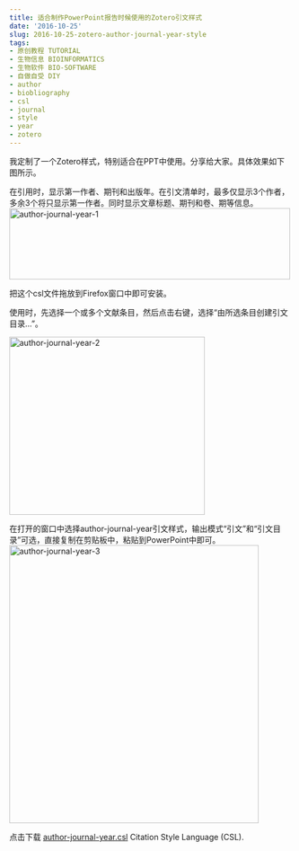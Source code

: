 ```yaml
---
title: 适合制作PowerPoint报告时候使用的Zotero引文样式
date: '2016-10-25'
slug: 2016-10-25-zotero-author-journal-year-style
tags:
- 原创教程 TUTORIAL
- 生物信息 BIOINFORMATICS
- 生物软件 BIO-SOFTWARE
- 自做自受 DIY
- author
- biobliography
- csl
- journal
- style
- year
- zotero
---
```



我定制了一个Zotero样式，特别适合在PPT中使用。分享给大家。具体效果如下图所示。

在引用时，显示第一作者、期刊和出版年。在引文清单时，最多仅显示3个作者，多余3个将只显示第一作者。同时显示文章标题、期刊和卷、期等信息。  
<img src="https://cloudfs-spring.oss-cn-qingdao.aliyuncs.com/bio_spring_uploads/2016/10/author-journal-year-1-500x127.png" class="alignnone size-medium wp-image-838" sizes="(max-width: 500px) 100vw, 500px" srcset="https://cloudfs-spring.oss-cn-qingdao.aliyuncs.com/bio_spring_uploads/2016/10/author-journal-year-1-500x127.png 500w, https://cloudfs-spring.oss-cn-qingdao.aliyuncs.com/bio_spring_uploads/2016/10/author-journal-year-1-768x195.png 768w, https://cloudfs-spring.oss-cn-qingdao.aliyuncs.com/bio_spring_uploads/2016/10/author-journal-year-1-1024x260.png 1024w, https://cloudfs-spring.oss-cn-qingdao.aliyuncs.com/bio_spring_uploads/2016/10/author-journal-year-1.png 1075w" width="500" height="127" alt="author-journal-year-1" />

把这个csl文件拖放到Firefox窗口中即可安装。

使用时，先选择一个或多个文献条目，然后点击右键，选择“由所选条目创建引文目录…”。

<img src="https://cloudfs-spring.oss-cn-qingdao.aliyuncs.com/bio_spring_uploads/2016/10/author-journal-year-2.png" class="alignnone size-full wp-image-839" width="348" height="317" alt="author-journal-year-2" />

在打开的窗口中选择author-journal-year引文样式，输出模式“引文”和“引文目录”可选，直接复制在剪贴板中，粘贴到PowerPoint中即可。  
<img src="https://cloudfs-spring.oss-cn-qingdao.aliyuncs.com/bio_spring_uploads/2016/10/author-journal-year-3.png" class="alignnone size-medium wp-image-840" width="444" height="495" alt="author-journal-year-3" />

点击下载
[author-journal-year.csl](https://www.jianguoyun.com/p/DSfTqakQ1KCEBhiV_R0)
Citation Style Language (CSL).
